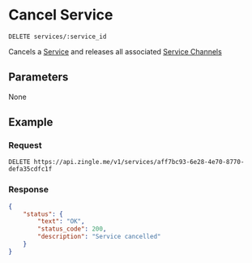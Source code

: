 # Cancel Service

    DELETE services/:service_id
    
Cancels a [Service] and releases all associated [Service Channels]

## Parameters
None

## Example
### Request

    DELETE https://api.zingle.me/v1/services/aff7bc93-6e28-4e70-8770-defa35cdfc1f

### Response
``` json
{
    "status": {
        "text": "OK",
        "status_code": 200,
        "description": "Service cancelled"
    }  
}
```

[Service]: README.md
[Service Channels]: /service_channels/README.md
